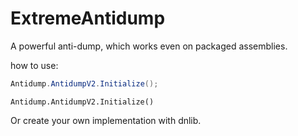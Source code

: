 # ExtremeAntidump
A powerful anti-dump, which works even on packaged assemblies.

how to use: 

```C#
Antidump.AntidumpV2.Initialize();
```
```VB
Antidump.AntidumpV2.Initialize()
```

Or create your own implementation with dnlib.
